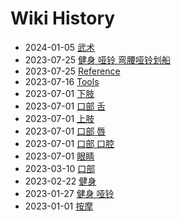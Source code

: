 # Wiki History

- 2024-01-05        [武术](/0016_武术)
- 2023-07-25        [健身 哑铃 弯腰哑铃划船](/0015_健身_哑铃_弯腰哑铃划船)
- 2023-07-25        [Reference](/0014_Reference)
- 2023-07-16        [Tools](/0013_Tools)
- 2023-07-01        [下肢](/0011_下肢)
- 2023-07-01        [口部 舌](/0007_口部_舌)
- 2023-07-01        [上肢](/0010_上肢)
- 2023-07-01        [口部 唇](/0008_口部_唇)
- 2023-07-01        [口部 口腔](/0009_口部_口腔)
- 2023-07-01        [眼睛](/0012_眼睛)
- 2023-03-10        [口部](/0006_口部)
- 2023-02-22        [健身](/0005_健身)
- 2023-01-27        [健身 哑铃](/0004_健身_哑铃)
- 2023-01-01        [按摩](/0003_按摩)

